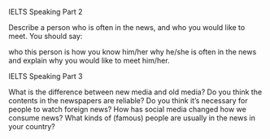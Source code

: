 IELTS Speaking Part 2

Describe a person who is often in the news, and who you would like to meet.
You should say:

who this person is
how you know him/her
why he/she is often in the news
and explain why you would like to meet him/her.

IELTS Speaking Part 3

What is the difference between new media and old media?
Do you think the contents in the newspapers are reliable?
Do you think it’s necessary for people to watch foreign news?
How has social media changed how we consume news?
What kinds of (famous) people are usually in the news in your country?
